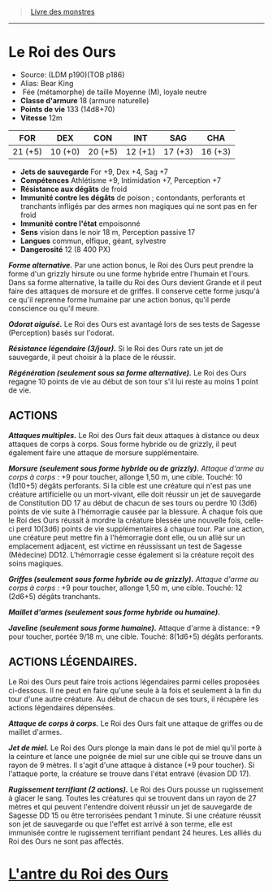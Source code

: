﻿> [Livre des monstres](tome_of_beasts.md)

---

# Le Roi des Ours

- Source: (LDM p190)(TOB p186)
- Alias: Bear King
-  Fée (métamorphe) de taille Moyenne (M), loyale neutre
- **Classe d'armure** 18 (armure naturelle)
- **Points de vie** 133 (14d8+70)
- **Vitesse** 12m

|FOR|DEX|CON|INT|SAG|CHA|
|---|---|---|---|---|---|
|21 (+5)|10 (+0)|20 (+5)|12 (+1)|17 (+3)|16 (+3)|

- **Jets de sauvegarde** For +9, Dex +4, Sag +7
- **Compétences** Athlétisme +9, Intimidation +7, Perception +7
- **Résistance aux dégâts** de froid
- **Immunité contre les dégâts** de poison ; contondants, perforants et tranchants infligés par des armes non magiques qui ne sont pas en fer froid
- **Immunité contre l'état** empoisonné
- **Sens** vision dans le noir 18 m, Perception passive 17
- **Langues** commun, elfique, géant, sylvestre
- **Dangerosité** 12 (8 400 PX)

**_Forme alternative._** Par une action bonus, le Roi des Ours peut prendre la forme d'un grizzly hirsute ou une forme hybride entre l'humain et l'ours. Dans sa forme alternative, la taille du Roi des Ours devient Grande et il peut faire des attaques de morsure et de griffes. Il conserve cette forme jusqu'à ce qu'il reprenne forme humaine par une action bonus, qu'il perde conscience ou qu'il meure.

**_Odorat aiguisé._** Le Roi des Ours est avantagé lors de ses tests de Sagesse (Perception) basés sur l'odorat.

**_Résistance légendaire (3/jour)._** Si le Roi des Ours rate un jet de sauvegarde, il peut choisir à la place de le réussir.

**_Régénération (seulement sous sa forme alternative)._** Le Roi des Ours regagne 10 points de vie au début de son tour s'il lui reste au moins 1 point de vie.

## ACTIONS

**_Attaques multiples._** Le Roi des Ours fait deux attaques à distance ou deux attaques de corps à corps. Sous forme hybride ou de grizzly, il peut également faire une attaque de morsure supplémentaire.

**_Morsure (seulement sous forme hybride ou de grizzly)._** _Attaque d'arme au corps à corps :_ +9 pour toucher, allonge 1,50 m, une cible. Touché: 10 (1d10+5) dégâts perforants. Si la cible est une créature qui n'est pas une créature artificielle ou un mort-vivant, elle doit réussir un jet de sauvegarde de Constitution DD 17 au début de chacun de ses tours ou perdre 10 (3d6) points de vie suite à l'hémorragie causée par la blessure. À chaque fois que le Roi des Ours réussit à mordre la créature blessée une nouvelle fois, celle-ci perd 10(3d6) points de vie supplémentaires à chaque tour. Par une action, une créature peut mettre fin à l'hémorragie dont elle, ou un allié sur un emplacement adjacent, est victime en réussissant un test de Sagesse (Médecine) DD12. L'hémorragie cesse également si la créature reçoit des soins magiques.

**_Griffes (seulement sous forme hybride ou de grizzly)._** _Attaque d'arme au corps à corps :_ +9 pour toucher, allonge 1,50 m, une cible. Touché: 12 (2d6+5) dégâts tranchants.

**_Maillet d'armes (seulement sous forme hybride ou humaine)._**

**_Javeline (seulement sous forme humaine)._** Attaque d'arme à distance: +9 pour toucher, portée 9/18 m, une cible. Touché: 8(1d6+5) dégâts perforants.

## ACTIONS LÉGENDAIRES.

Le Roi des Ours peut faire trois actions légendaires parmi celles proposées ci-dessous. Il ne peut en faire qu'une seule à la fois et seulement à la fin du tour d'une autre créature. Au début de chacun de ses tours, il récupère les actions légendaires dépensées.

**_Attaque de corps à corps._** Le Roi des Ours fait une attaque de griffes ou de maillet d'armes.

**_Jet de miel._** Le Roi des Ours plonge la main dans le pot de miel qu'il porte à la ceinture et lance une poignée de miel sur une cible qui se trouve dans un rayon de 9 mètres. Il s'agit d'une attaque à distance (+9 pour toucher). Si l'attaque porte, la créature se trouve dans l'état entravé (évasion DD 17).

**_Rugissement terrifiant (2 actions)._** Le Roi des Ours pousse un rugissement à glacer le sang. Toutes les créatures qui se trouvent dans un rayon de 27 mètres et qui peuvent l'entendre doivent réussir un jet de sauvegarde de Sagesse DD 15 ou être terrorisées pendant 1 minute. Si une créature réussit son jet de sauvegarde ou que l'effet est arrivé à son terme, elle est immunisée contre le rugissement terrifiant pendant 24 heures. Les alliés du Roi des Ours ne sont pas affectés.

# [L'antre du Roi des Ours](tome_of_beasts_lantre_du_roi_des_ours.md)

